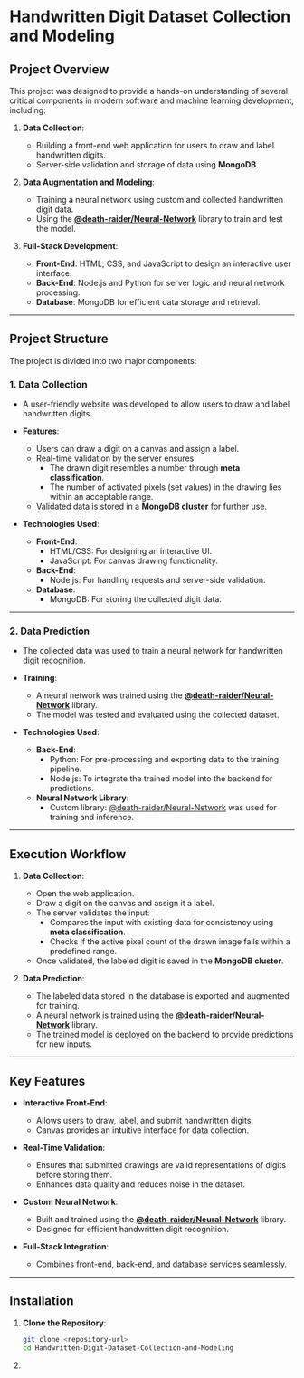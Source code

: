 # Handwritten Digit Dataset Collection and Modeling

## Project Overview

This project was designed to provide a hands-on understanding of several critical components in modern software and machine learning development, including:

1. **Data Collection**:
   - Building a front-end web application for users to draw and label handwritten digits.
   - Server-side validation and storage of data using **MongoDB**.

2. **Data Augmentation and Modeling**:
   - Training a neural network using custom and collected handwritten digit data.
   - Using the **[@death-raider/Neural-Network](https://www.npmjs.com/package/@death_raider/neural-network)** library to train and test the model.

3. **Full-Stack Development**:
   - **Front-End**: HTML, CSS, and JavaScript to design an interactive user interface.
   - **Back-End**: Node.js and Python for server logic and neural network processing.
   - **Database**: MongoDB for efficient data storage and retrieval.

---

## Project Structure

The project is divided into two major components:

### **1. Data Collection**
- A user-friendly website was developed to allow users to draw and label handwritten digits.
- **Features**:
  - Users can draw a digit on a canvas and assign a label.
  - Real-time validation by the server ensures:
    - The drawn digit resembles a number through **meta classification**.
    - The number of activated pixels (set values) in the drawing lies within an acceptable range.
  - Validated data is stored in a **MongoDB cluster** for further use.

- **Technologies Used**:
  - **Front-End**:
    - HTML/CSS: For designing an interactive UI.
    - JavaScript: For canvas drawing functionality.
  - **Back-End**:
    - Node.js: For handling requests and server-side validation.
  - **Database**:
    - MongoDB: For storing the collected digit data.

---

### **2. Data Prediction**
- The collected data was used to train a neural network for handwritten digit recognition.
- **Training**:
  - A neural network was trained using the **[@death-raider/Neural-Network](https://www.npmjs.com/package/@death_raider/neural-network)** library.
  - The model was tested and evaluated using the collected dataset.

- **Technologies Used**:
  - **Back-End**:
    - Python: For pre-processing and exporting data to the training pipeline.
    - Node.js: To integrate the trained model into the backend for predictions.
  - **Neural Network Library**:
    - Custom library: [@death-raider/Neural-Network](https://www.npmjs.com/package/@death_raider/neural-network) was used for training and inference.

---

## Execution Workflow

1. **Data Collection**:
   - Open the web application.
   - Draw a digit on the canvas and assign it a label.
   - The server validates the input:
     - Compares the input with existing data for consistency using **meta classification**.
     - Checks if the active pixel count of the drawn image falls within a predefined range.
   - Once validated, the labeled digit is saved in the **MongoDB cluster**.

2. **Data Prediction**:
   - The labeled data stored in the database is exported and augmented for training.
   - A neural network is trained using the **[@death-raider/Neural-Network](https://www.npmjs.com/package/@death_raider/neural-network)** library.
   - The trained model is deployed on the backend to provide predictions for new inputs.

---

## Key Features

- **Interactive Front-End**:
  - Allows users to draw, label, and submit handwritten digits.
  - Canvas provides an intuitive interface for data collection.

- **Real-Time Validation**:
  - Ensures that submitted drawings are valid representations of digits before storing them.
  - Enhances data quality and reduces noise in the dataset.

- **Custom Neural Network**:
  - Built and trained using the **[@death-raider/Neural-Network](https://www.npmjs.com/package/@death_raider/neural-network)** library.
  - Designed for efficient handwritten digit recognition.

- **Full-Stack Integration**:
  - Combines front-end, back-end, and database services seamlessly.

---

## Installation

1. **Clone the Repository**:
   ```bash
   git clone <repository-url>
   cd Handwritten-Digit-Dataset-Collection-and-Modeling
   ```

2.